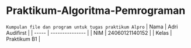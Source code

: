 # Praktikum-Algoritma-Pemrograman

`Kumpulan file dan program untuk tugas praktikum Alpro`
| Nama  | Adri Audifirst  |
| ----- | --------------- |
| NIM   | 24060121140152  |
| Kelas | Praktikum B1    |
